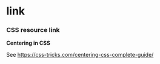 # link

### CSS resource link

**Centering in CSS**

See https://css-tricks.com/centering-css-complete-guide/

